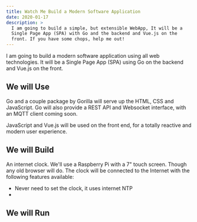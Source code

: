 ```yaml
---
title: Watch Me Build a Modern Software Application 
date: 2020-01-17
description: >
  I am going to build a simple, but extensible WebApp, It will be a
  Single Page App (SPA) with Go and the backend and Vue.js on the
  front. If you have some chops, help me out!
---
```


I am going to build a modern software application using all web
technologies. It will be a Single Page App (SPA) using Go on the
backend and Vue.js on the front.

## We will Use

Go and a couple package by Gorilla will serve up the HTML, CSS and
JavaScript. Go will also provide a REST API and Websocket interface,
with an MQTT client coming soon.

JavaScript and Vue.js will be used on the front end, for a totally
reactive and modern user experience.

## We will Build

An internet clock. We'll use a Raspberry Pi with a 7" touch
screen. Though any old browser will do.  The clock will be connected
to the Internet with the following features available:

- Never need to set the clock, it uses internet NTP
- 

## We will Run
